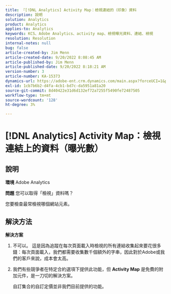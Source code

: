 ```yaml
---
title: 『[!DNL Analytics] Activity Map：檢視連結的（印象）資料
description: 說明
solution: Analytics
product: Analytics
applies-to: Analytics
keywords: KCS、Adobe Analytics、activity map、檢視曝光資料、連結、檢視
resolution: Resolution
internal-notes: null
bug: false
article-created-by: Jim Menn
article-created-date: 9/20/2022 8:08:45 AM
article-published-by: Jim Menn
article-published-date: 9/20/2022 8:18:21 AM
version-number: 3
article-number: KA-15373
dynamics-url: https://adobe-ent.crm.dynamics.com/main.aspx?forceUCI=1&pagetype=entityrecord&etn=knowledgearticle&id=80e75a6f-bb38-ed11-9db1-0022480866ad
exl-id: 1cb7b6b2-d4fa-4cb1-bd7c-da5951a81a20
source-git-commit: 8d40422e31d6d132ef72a7255f5490fe72487505
workflow-type: tm+mt
source-wordcount: '128'
ht-degree: 3%

---
```


# [!DNL Analytics] Activity Map：檢視連結上的資料（曝光數）

## 說明


<b>環境</b>
Adobe Analytics

<b>問題</b>
您可以取得「檢視」資料嗎？

您要檢查最常檢視哪個網站元素。


## 解決方法


<b>解決方案</b>

1. 不可以。 這是因為追蹤在每次頁面載入時檢視的所有連結收集起來要花很多錢：每次頁面載入，我們都需要收集數千個額外的字串，因此對於Adobe或我們的客戶來說，成本會太高。
2. 我們有些競爭者在特定合約選項下提供此功能，但 <b>Activity Map</b> 是免費的附加元件，是一刀切的解決方案。

   自訂集合的自訂定價並非我們目前提供的功能。
